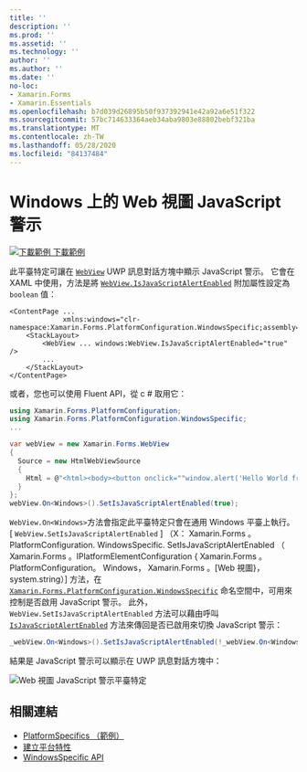 ```yaml
---
title: ''
description: ''
ms.prod: ''
ms.assetid: ''
ms.technology: ''
author: ''
ms.author: ''
ms.date: ''
no-loc:
- Xamarin.Forms
- Xamarin.Essentials
ms.openlocfilehash: b7d039d26895b50f937392941e42a92a6e51f322
ms.sourcegitcommit: 57bc714633364aeb34aba9803e88802bebf321ba
ms.translationtype: MT
ms.contentlocale: zh-TW
ms.lasthandoff: 05/28/2020
ms.locfileid: "84137484"
---
```

# <a name="webview-javascript-alerts-on-windows"></a>Windows 上的 Web 視圖 JavaScript 警示

[![下載範例 ](~/media/shared/download.png) 下載範例](https://docs.microsoft.com/samples/xamarin/xamarin-forms-samples/userinterface-platformspecifics)

此平臺特定可讓在 [`WebView`](xref:Xamarin.Forms.WebView) UWP 訊息對話方塊中顯示 JavaScript 警示。 它會在 XAML 中使用，方法是將 [`WebView.IsJavaScriptAlertEnabled`](xref:Xamarin.Forms.PlatformConfiguration.WindowsSpecific.WebView.IsJavaScriptAlertEnabledProperty) 附加屬性設定為 `boolean` 值：

```xaml
<ContentPage ...
             xmlns:windows="clr-namespace:Xamarin.Forms.PlatformConfiguration.WindowsSpecific;assembly=Xamarin.Forms.Core">
    <StackLayout>
        <WebView ... windows:WebView.IsJavaScriptAlertEnabled="true" />
        ...
    </StackLayout>
</ContentPage>
```

或者，您也可以使用 Fluent API，從 c # 取用它：

```csharp
using Xamarin.Forms.PlatformConfiguration;
using Xamarin.Forms.PlatformConfiguration.WindowsSpecific;
...

var webView = new Xamarin.Forms.WebView
{
  Source = new HtmlWebViewSource
  {
    Html = @"<html><body><button onclick=""window.alert('Hello World from JavaScript');"">Click Me</button></body></html>"
  }
};
webView.On<Windows>().SetIsJavaScriptAlertEnabled(true);
```

`WebView.On<Windows>`方法會指定此平臺特定只會在通用 Windows 平臺上執行。 [ `WebView.SetIsJavaScriptAlertEnabled` ] （X： Xamarin.Forms 。PlatformConfiguration. WindowsSpecific. SetIsJavaScriptAlertEnabled （ Xamarin.Forms 。IPlatformElementConfiguration { Xamarin.Forms 。PlatformConfiguration。 Windows， Xamarin.Forms 。[Web 視圖}，system.string）] 方法，在 [`Xamarin.Forms.PlatformConfiguration.WindowsSpecific`](xref:Xamarin.Forms.PlatformConfiguration.WindowsSpecific) 命名空間中，可用來控制是否啟用 JavaScript 警示。 此外， `WebView.SetIsJavaScriptAlertEnabled` 方法可以藉由呼叫 [`IsJavaScriptAlertEnabled`](xref:Xamarin.Forms.PlatformConfiguration.WindowsSpecific.WebView.IsJavaScriptAlertEnabled*) 方法來傳回是否已啟用來切換 JavaScript 警示：

```csharp
_webView.On<Windows>().SetIsJavaScriptAlertEnabled(!_webView.On<Windows>().IsJavaScriptAlertEnabled());
```

結果是 JavaScript 警示可以顯示在 UWP 訊息對話方塊中：

![Web 視圖 JavaScript 警示平臺特定](webview-javascript-alert-images/webview-javascript-alert.png "Web 視圖 JavaScript 警示平臺特定")

## <a name="related-links"></a>相關連結

- [PlatformSpecifics （範例）](https://docs.microsoft.com/samples/xamarin/xamarin-forms-samples/userinterface-platformspecifics)
- [建立平台特性](~/xamarin-forms/platform/platform-specifics/index.md#creating-platform-specifics)
- [WindowsSpecific API](xref:Xamarin.Forms.PlatformConfiguration.WindowsSpecific)
